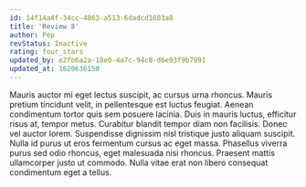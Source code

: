 ```yaml
---
id: 14f14a4f-34cc-4863-a513-6dadcd1603a8
title: 'Review 8'
author: Pep
revStatus: Inactive
rating: four_stars
updated_by: e2fb6a2a-18e0-4a7c-94c8-d6e93f9b7991
updated_at: 1620636150
---
```

Mauris auctor mi eget lectus suscipit, ac cursus urna rhoncus. Mauris pretium tincidunt velit, in pellentesque est luctus feugiat. Aenean condimentum tortor quis sem posuere lacinia. Duis in mauris luctus, efficitur risus at, tempor metus. Curabitur blandit tempor diam non facilisis. Donec vel auctor lorem. Suspendisse dignissim nisl tristique justo aliquam suscipit. Nulla id purus ut eros fermentum cursus ac eget massa. Phasellus viverra purus sed odio rhoncus, eget malesuada nisi rhoncus. Praesent mattis ullamcorper justo ut commodo. Nulla vitae erat non libero consequat condimentum eget a tellus.